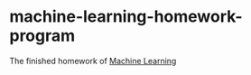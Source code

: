 # machine-learning-homework-program
The finished homework of [Machine Learning](https://www.coursera.org/learn/machine-learning/home/info)
